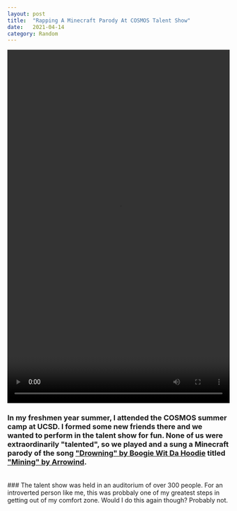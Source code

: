 ```yaml
---
layout: post
title:  "Rapping A Minecraft Parody At COSMOS Talent Show"
date:   2021-04-14
category: Random
---
```


<video width="100%" height="800px" controls>
  <source src="/categories/random/assets/postImages/nickSinging.mp4" type="video/mp4">
Your browser does not support the video tag.
</video>

### In my freshmen year summer, I attended the COSMOS summer camp at UCSD. I formed some new friends there and we wanted to perform in the talent show for fun. None of us were extraordinarily "talented", so we played and a sung a Minecraft parody of the song ["Drowning" by Boogie Wit Da Hoodie](https://www.youtube.com/watch?v=fUtlqtdn1Xo) titled ["Mining" by Arrowind](https://www.youtube.com/watch?v=kMlLz7stjwc).
<br>
### The talent show was held in an auditorium of over 300 people. For an introverted person like me, this was probbaly one of my greatest steps in getting out of my comfort zone. Would I do this again though? Probably not.
